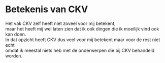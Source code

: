 # Betekenis van CKV

Het vak CKV zelf heeft niet zoveel voor mij betekent,  
maar het heeft mij wel laten zien dat ik ook dingen die ik moeilijk vind ook kan doen.  
In dat opzicht heeft CKV dus veel voor mij betekent maar voor de rest niet echt  
omdat ik meestal niets heb met de onderwerpen die bij CKV behandeld worden.
